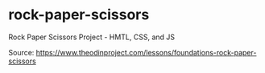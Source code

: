 # rock-paper-scissors
Rock Paper Scissors Project - HMTL, CSS, and JS

Source: https://www.theodinproject.com/lessons/foundations-rock-paper-scissors
